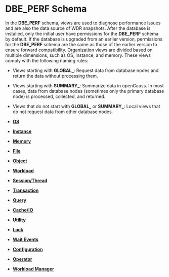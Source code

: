 # DBE\_PERF Schema<a name="EN-US_TOPIC_0245374654"></a>

In the  **DBE\_PERF**  schema, views are used to diagnose performance issues and are also the data source of WDR snapshots. After the database is installed, only the initial user have permissions for the  **DBE\_PERF**  schema by default. If the database is upgraded from an earlier version, permissions for the  **DBE\_PERF**  schema are the same as those of the earlier version to ensure forward compatibility. Organization views are divided based on multiple dimensions, such as OS, instance, and memory. These views comply with the following naming rules:

-   Views starting with  **GLOBAL\_**: Request data from database nodes and return the data without processing them.
-   Views starting with  **SUMMARY\_**: Summarize data in openGauss. In most cases, data from database nodes \(sometimes only the primary database node\) is processed, collected, and returned.
-   Views that do not start with  **GLOBAL\_**  or  **SUMMARY\_**: Local views that do not request data from other database nodes.

-   **[OS](os.md)**  

-   **[Instance](instance.md)**  

-   **[Memory](memory-24.md)**  

-   **[File](file.md)**  

-   **[Object](object.md)**  

-   **[Workload](workload.md)**  

-   **[Session/Thread](session-thread.md)**  

-   **[Transaction](transaction.md)**  

-   **[Query](query.md)**  

-   **[Cache/IO](cache-io.md)**  

-   **[Utility](utility.md)**  

-   **[Lock](lock-25.md)**  

-   **[Wait Events](wait-events.md)**  

-   **[Configuration](configuration.md)**  

-   **[Operator](operator.md)**  

-   **[Workload Manager](workload-manager.md)**  



